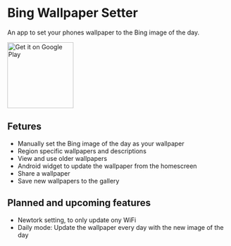 # Bing Wallpaper Setter

An app to set your phones wallpaper to the Bing image of the day.

<a href='https://play.google.com/store/apps/details?id=dev.taptwice.bing_wallpaper_app&pcampaignid=pcampaignidMKT-Other-global-all-co-prtnr-py-PartBadge-Mar2515-1'><img alt='Get it on Google Play' src='https://play.google.com/intl/en_us/badges/static/images/badges/en_badge_web_generic.png' width='150'/></a>

## Fetures
 - Manually set the Bing image of the day as your wallpaper
 - Region specific wallpapers and descriptions
 - View and use older wallpapers
 - Android widget to update the wallpaper from the homescreen
 - Share a wallpaper
 - Save new wallpapers to the gallery
 
## Planned and upcoming features
 - Newtork setting, to only update ony WiFi
 - Daily mode: Update the wallpaper every day with the new image of the day
